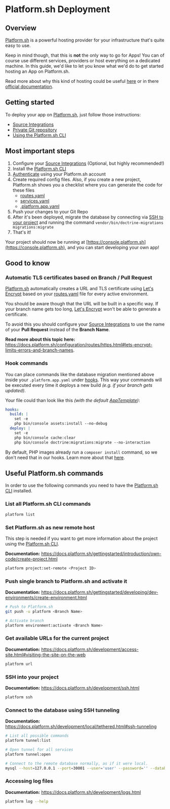 # Platform.sh Deployment

## Overview

[Platform.sh](https://platform.sh) is a powerful hosting provider for your infrastructure that's quite easy to use.

Keep in mind though, that this is **not** the only way to go for Apps! You can of course use different services, providers or host everything on a dedicated machine.
In this guide, we'd like to let you know what we'd do to get started hosting an App on Platform.sh.

Read more about why this kind of hosting could be useful [here](index) or in there [official documentation](https://docs.platform.sh/).

## Getting started

To deploy your app on [Platform.sh](https://platform.sh), just follow those instructions:

- [Source Integrations](https://docs.platform.sh/integrations/source.html)
- [Private Git repository](https://docs.platform.sh/development/private-repository.html)
- [Using the Platform.sh CLI](https://docs.platform.sh/development/cli.html)

## Most important steps

1. Configure your [Source Integrations](https://docs.platform.sh/integrations/source.html) (Optional, but highly recommended!)
1. Install the [Platform.sh CLI](https://docs.platform.sh/development/cli.html)
1. [Authenticate](https://docs.platform.sh/development/cli.html#authentication) using your Platform.sh account
1. Create required config files. Also, if you create a new project, Platform.sh shows you a checklist where you can generate the code for these files
   - [routes.yaml](https://docs.platform.sh/configuration/routes.html)
   - [services.yaml](https://docs.platform.sh/configuration/services.html)
   - [.platform.app.yaml](https://docs.platform.sh/configuration/app.html)
1. Push your changes to your Git Repo
1. After it's been deployed, migrate the database by connecting via [SSH to your project](#ssh-into-your-project) and running the command `vendor/bin/doctrine-migrations migrations:migrate`
1. That's it!

Your project should now be running at [https://console.platform.sh](https://console.platform.sh), and you can start developing your own app!

## Good to know

### Automatic TLS certificates based on Branch / Pull Request

[Platform.sh](https://platform.sh) automatically creates a URL and TLS certificate using [Let's Encrypt](https://letsencrypt.org/) based on your [routes.yaml](https://docs.platform.sh/configuration/routes.html) file for every active environment.

You should be aware though that the URL will be built in a specific way. If your branch name gets too long, [Let's Encrypt](https://letsencrypt.org/) won't be able to generate a certificate.

To avoid this you should configure your [Source Integrations](https://docs.platform.sh/integrations/source.html) to use the name of your **Pull Request** instead of the **Branch Name**.

**Read more about this topic here:** <https://docs.platform.sh/configuration/routes/https.html#lets-encrypt-limits-errors-and-branch-names>.

### Hook commands

You can place commands like the database migration mentioned above inside your `.platform.app.yaml` under [hooks](https://docs.platform.sh/configuration/app/build.html#hooks).
This way your commands will be executed every time it deploys a new build _(e.g. if your branch gets updated)_.

Your file could than look like this _(with the default [AppTemplate](https://github.com/shopware/AppTemplate))_:

<CodeBlock title=".platform.app.yaml">

```yaml
hooks:
  build: |
    set -e
    php bin/console assets:install --no-debug
  deploy: |
    set -e
    php bin/console cache:clear
    php bin/console doctrine:migrations:migrate --no-interaction
```

</CodeBlock>

By default, PHP images already run a `composer install` command, so we don't need that in our hooks.
Learn more about that [here](https://docs.platform.sh/languages/php.html#build-flavor).

## Useful Platform.sh commands

In order to use the following commands you need to have the [Platform.sh CLI](https://docs.platform.sh/development/cli.html) installed.

### List all Platform.sh CLI commands

```sh
platform list
```

### Set Platform.sh as new remote host

This step is needed if you want to get more information about the project using the [Platform.sh CLI](https://docs.platform.sh/development/cli.html).

**Documentation:** <https://docs.platform.sh/gettingstarted/introduction/own-code/create-project.html>

```sh
platform project:set-remote <Project ID>
```

### Push single branch to Platform.sh and activate it

**Documentation:** <https://docs.platform.sh/gettingstarted/developing/dev-environments/create-environment.html>

```sh
# Push to Platform.sh
git push -u platform <Branch Name>

# Activate branch
platform environment:activate <Branch Name>
```

### Get available URLs for the current project

**Documentation:** <https://docs.platform.sh/development/access-site.html#visiting-the-site-on-the-web>

```sh
platform url
```

### SSH into your project

**Documentation:** <https://docs.platform.sh/development/ssh.html>

```sh
platform ssh
```

### Connect to the database using SSH tunneling

**Documentation:** <https://docs.platform.sh/development/local/tethered.html#ssh-tunneling>

```sh
# List all possible commands
platform tunnel:list

# Open tunnel for all services
platform tunnel:open

# Connect to the remote database normally, as if it were local.
mysql --host=127.0.0.1 --port=30001 --user='user' --password='' --database='main'
```

### Accessing log files

**Documentation:** <https://docs.platform.sh/development/logs.html>

```sh
platform log --help
```
